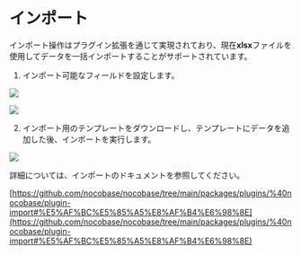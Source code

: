 # インポート

インポート操作はプラグイン拡張を通じて実現されており、現在<strong>xlsx</strong>ファイルを使用してデータを一括インポートすることがサポートされています。

1. インポート可能なフィールドを設定します。

![](https://static-docs.nocobase.com/967a130c06237e0724e5815fc3b16903.png)

![](https://static-docs.nocobase.com/0046c530677bff984db4d560956da35a.png)

2. インポート用のテンプレートをダウンロードし、テンプレートにデータを追加した後、インポートを実行します。

![](https://static-docs.nocobase.com/1038ab1b1fcdc7ad6e5346cde27eed49.png)

詳細については、インポートのドキュメントを参照してください。

[https://github.com/nocobase/nocobase/tree/main/packages/plugins/%40nocobase/plugin-import#%E5%AF%BC%E5%85%A5%E8%AF%B4%E6%98%8E](https://github.com/nocobase/nocobase/tree/main/packages/plugins/%40nocobase/plugin-import#%E5%AF%BC%E5%85%A5%E8%AF%B4%E6%98%8E)

